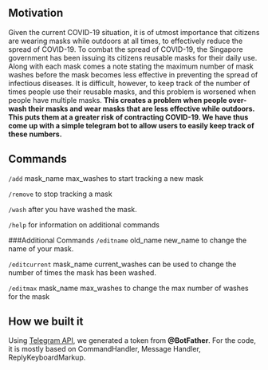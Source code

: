 ## Motivation
Given the current COVID-19 situation, it is of utmost importance that citizens are wearing masks while outdoors at all times, to effectively reduce the spread of COVID-19. To combat the spread of COVID-19, the Singapore government has been issuing its citizens reusable masks for their daily use. Along with each mask comes a note stating the maximum number of mask washes before the mask becomes less effective in preventing the spread of infectious diseases. It is difficult, however, to keep track of the number of times people use their reusable masks, and this problem is worsened when people have multiple masks. **This creates a problem when people over-wash their masks and wear masks that are less effective while outdoors. This puts them at a greater risk of contracting COVID-19. We have thus come up with a simple telegram bot to allow users to easily keep track of these numbers.**

## Commands
`/add` mask_name max_washes to start tracking a new mask

`/remove` to stop tracking a mask

`/wash` after you have washed the mask.

`/help` for information on additional commands

###Additional Commands 
`/editname` old_name new_name to change the name of your mask.

`/editcurrent` mask_name current_washes can be used to change the number of times the mask has been washed.

`/editmax` mask_name max_washes to change the max number of washes for the mask

## How we built it
Using [Telegram API](https://core.telegram.org/bots/api), we generated a token from **@BotFather**. For the code, it is mostly based on CommandHandler, Message Handler, ReplyKeyboardMarkup. 
